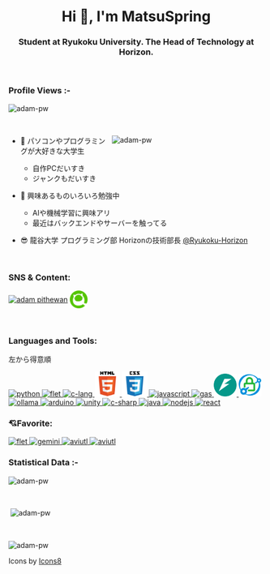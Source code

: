 <h1 align="center">Hi 👋, I'm MatsuSpring</h1>
<h3 align="center">Student at Ryukoku University. The Head of Technology at Horizon.</h3>

<br>

<p align="right"> <h3>Profile Views :-</h3> <img src="https://komarev.com/ghpvc/?username=MatsuSpring&label=Profile%20views&color=0e75b6&style=flat"
    alt="adam-pw" /> 
  </p>

<br>

<p><img align="right" src="https://github.com/7oSkaaa/7oSkaaa/blob/main/Images/Right_Side.gif?raw=true" alt="adam-pw" width="300"/></p>


- 💽 パソコンやプログラミングが大好きな大学生
  - 自作PCだいすき
  - ジャンクもだいすき

- 📖 興味あるものいろいろ勉強中
  - AIや機械学習に興味アリ
  - 最近はバックエンドやサーバーを触ってる

- 😎 龍谷大学 プログラミング部 Horizonの技術部長 [@Ryukoku-Horizon](https://github.com/Ryukoku-Horizon)

<br>

<h3 align="left">SNS & Content:</h3>
<p align="left">
  <a href="https://x.com/__matsuSpring" target="_blank"><img align="center"
      src="https://img.icons8.com/?size=100&id=ClbD5JTFM7FA&format=png&color=000000"
      alt="adam pithewan" height="50" width="50" /></a>
  <a href="https://qiita.com/MatsuSpring" target="_blank"><img align="center"
      src="./images/qiita-icon.png"
      alt="adam pithewan" height="35" width="35" /></a>
</p>

<br>

<h3 align="left">Languages and Tools:</h3>
<p align="left">左から得意順</p>
<p align="left">
  <a href="https://www.python.org" target="_blank" rel="noreferrer">
    <img src="https://img.icons8.com/?size=100&id=13441&format=png&color=000000"
      alt="python" width="50" height="50" />
  </a>
  <a href="https://flet.dev/" target="_blank" rel="noreferrer">
    <img src="https://flet.dev/img/logo.svg"
      alt="flet" width="50" height="50" />
  </a>
  <a href="https://www.c-language.org/" target="_blank" rel="noreferrer">
    <img src="https://img.icons8.com/?size=100&id=40670&format=png&color=000000"
      alt="c-lang" width="50" height="50" />
  </a>
  <a href="https://www.w3.org/html/" target="_blank" rel="noreferrer">
    <img src="https://raw.githubusercontent.com/devicons/devicon/master/icons/html5/html5-original-wordmark.svg"
      alt="html5" width="50" height="50" />
  </a>
  <a href="https://www.w3schools.com/css/" target="_blank"rel="noreferrer">
    <img src="https://raw.githubusercontent.com/devicons/devicon/master/icons/css3/css3-original-wordmark.svg" alt="css3"
      width="50" height="50" />
  </a>
  <a href="https://developer.mozilla.org/en-US/docs/Web/JavaScript" target="_blank" rel="noreferrer">
    <img src="https://img.icons8.com/?size=100&id=108784&format=png&color=000000" alt="javascript"
      width="50" height="50" />
  </a>
  <a href="https://developers.google.com/apps-script" target="_blank" rel="noreferrer">
    <img src="https://upload.wikimedia.org/wikipedia/commons/thumb/2/2f/Google_Apps_Script.svg/512px-Google_Apps_Script.svg.png"
      alt="gas" width="45" height="45" />
  </a>
  <a href="https://fastapi.tiangolo.com/" target="_blank" rel="noreferrer">
    <img src="https://github.com/fastapi/fastapi/blob/287eb316df5b7c35dd1e5da27ca2a8d345bee8d1/docs/en/docs/img/favicon.png?raw=true"
      alt="fastapi" width="45" height="45" />
  </a>
  <a href="https://caddyserver.com/" target="_blank" rel="noreferrer">
    <img src="https://github.com/caddyserver/website/blob/master/src/resources/images/favicon.png?raw=true"
      alt="caddy" width="45" height="45" />
  </a>
  <a href="https://ollama.com/" target="_blank" rel="noreferrer">
    <img src="https://github.com/ollama/ollama/assets/3325447/0d0b44e2-8f4a-4e99-9b52-a5c1c741c8f7"
      alt="ollama" width="40" height="40" />
  </a>
  <a href="https://www.arduino.cc/" target="_blank" rel="noreferrer">
    <img src="https://img.icons8.com/?size=100&id=13444&format=png&color=000000"
      alt="arduino" width="50" height="50" />
  </a>
  <a href="https://unity.com/" target="_blank" rel="noreferrer">
    <img src="https://img.icons8.com/?size=100&id=39848&format=png&color=000000" alt="unity"
      width="50" height="50" />
  </a>
  <a href="https://learn.microsoft.com/ja-jp/dotnet/csharp/" target="_blank" rel="noreferrer">
    <img src="https://img.icons8.com/?size=100&id=55251&format=png&color=000000" alt="c-sharp" width="50" height="50" />
  </a>
  <a href="https://www.java.com/ja/" target="_blank" rel="noreferrer">
    <img src="https://img.icons8.com/?size=100&id=13679&format=png&color=000000" alt="java" width="50" height="50" />
  </a>
  <a href="https://nodejs.org/ja/" target="_blank" rel="noreferrer">
    <img src="https://img.icons8.com/?size=100&id=54087&format=png&color=000000" alt="nodejs" width="50" height="50" />
  </a>
  <a href="https://ja.react.dev/" target="_blank" rel="noreferrer">
    <img src="https://img.icons8.com/?size=100&id=asWSSTBrDlTW&format=png&color=000000" alt="react" width="50" height="50" />
  </a>


<br>

<h3 align="left">💘Favorite:</h3>
  <a href="https://flet.dev/" target="_blank" rel="noreferrer">
    <img src="https://flet.dev/img/logo.svg"
      alt="flet" width="50" height="50" />
  </a>
  <a href="https://gemini.google.com/" target="_blank" rel="noreferrer">
    <img src="https://img.icons8.com/?size=100&id=rnK88i9FvAFO&format=png&color=000000"
      alt="gemini" width="50" height="50" />
  </a>
  <a href="https://spring-fragrance.mints.ne.jp/aviutl/" target="_blank" rel="noreferrer">
    <img src="https://upload.wikimedia.org/wikipedia/commons/thumb/7/7b/AviUtl_icon.svg/1200px-AviUtl_icon.svg.png"
      alt="aviutl" width="40" height="40" />
  </a>
  <a href="https://www.samsung.com/jp/" target="_blank" rel="noreferrer">
    <img src="https://upload.wikimedia.org/wikipedia/commons/thumb/f/f7/Samsung_Galaxy_logo.svg/960px-Samsung_Galaxy_logo.svg.png"
      alt="aviutl" width="80" height="35" />
  </a>

<br>

<h3>Statistical Data :-</h3>
<p><img align="center"
    src="https://github-readme-stats.vercel.app/api/top-langs?username=MatsuSpring&show_icons=true&locale=en&bg_color=0d1117&text_color=ffffff&layout=compact"
    alt="adam-pw" 
    bg_color=#808080/></p>

<br>

<p>&nbsp;<img align="center" src="https://github-readme-stats.vercel.app/api?username=MatsuSpring&show_icons=true&locale=en&bg_color=0d1117&text_color=ffffff&repo=convoychat"
    alt="adam-pw" /></p>

<br>

<p><img align="center" src="https://github-readme-streak-stats.herokuapp.com/?user=MatsuSpring&theme=dark&background=0d1117&date_format=M%20j%5B%2C%20Y%5D" alt="adam-pw" /></p>


Icons by [Icons8](https://icons8.jp/icons)
